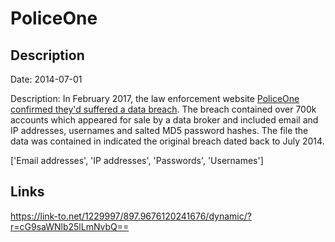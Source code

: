 # PoliceOne

## Description

Date: 2014-07-01

Description:
In February 2017, the law enforcement website <a href="http://www.zdnet.com/article/police-forum-hacked-thousands-of-records-for-sale-on-dark-web/" target="_blank" rel="noopener">PoliceOne confirmed they'd suffered a data breach</a>. The breach contained over 700k accounts which appeared for sale by a data broker and included email and IP addresses, usernames and salted MD5 password hashes. The file the data was contained in indicated the original breach dated back to July 2014.


['Email addresses', 'IP addresses', 'Passwords', 'Usernames']

## Links

https://link-to.net/1229997/897.9676120241676/dynamic/?r=cG9saWNlb25lLmNvbQ==